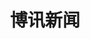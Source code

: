 ---
description: 这个app能为你打开一扇窗，但要在你翻墙之后 。。。
layout: post
results:
- primaryGenreName: News
  version: '1.0'
  trackViewUrl: https://itunes.apple.com/cn/app/bo-xun-xin-wen/id672616128?mt=8&uo=4
  artworkUrl100: http://a1617.phobos.apple.com/us/r1000/020/Purple4/v4/9f/0c/7c/9f0c7c6d-da8b-7831-e13e-488fdb11422c/mzl.lythzsap.png
  artworkUrl60: http://a163.phobos.apple.com/us/r1000/052/Purple4/v4/b6/df/05/b6df0582-cb29-dbb5-ecd4-e1221998b3d0/Icon.png
  userRatingCountForCurrentVersion: 2
  sellerName: Weican Meng
  supportedDevices:
  - iPadFourthGen4G
  - iPhone4
  - iPadThirdGen
  - iPad2Wifi
  - iPhone-3GS
  - iPadMini
  - iPodTouchThirdGen
  - iPodTouchFifthGen
  - iPad23G
  - iPhone4S
  - iPad3G
  - iPodTouchourthGen
  - iPhone5
  - iPadMini4G
  - iPadThirdGen4G
  - iPadFourthGen
  - iPadWifi
  genres:
  - 新闻
  - 生活
  trackName: 博讯新闻
  description: 博讯新闻客户端,支持手机新闻推送
  price: 0
  trackId: 672616128
  releaseDate: '2013-07-19T11:53:48Z'
  screenshotUrls:
  - http://a1.mzstatic.com/us/r1000/023/Purple4/v4/93/43/19/93431992-1ae0-3157-9924-e6de47d42ad4/mzl.jlutwurx.1136x1136-75.jpg
  - http://a2.mzstatic.com/us/r1000/010/Purple6/v4/6a/23/41/6a2341e8-6518-1a0b-d94b-65be67713ba0/mzl.cherrwif.1136x1136-75.jpg
  - http://a3.mzstatic.com/us/r1000/040/Purple6/v4/12/e2/54/12e25457-db55-f950-9a6a-126facea3517/mzl.putlasbg.1136x1136-75.jpg
  - http://a2.mzstatic.com/us/r1000/004/Purple6/v4/54/11/37/54113712-6529-074a-6897-f4469ea92c6e/mzl.qdhinpxs.1136x1136-75.jpg
  artistViewUrl: https://itunes.apple.com/cn/artist/weican-meng/id608120949?uo=4
  primaryGenreId: 6009
  averageUserRatingForCurrentVersion: 5
  kind: software
  fileSizeBytes: '6863496'
  bundleId: com.boxun.BoxunNews
  trackContentRating: 12+
  artistName: Weican Meng
  trackCensoredName: 博讯新闻
  isGameCenterEnabled: false
  contentAdvisoryRating: 12+
  languageCodesISO2A:
  - EN
  features: &a []
  wrapperType: software
  artworkUrl512: http://a1617.phobos.apple.com/us/r1000/020/Purple4/v4/9f/0c/7c/9f0c7c6d-da8b-7831-e13e-488fdb11422c/mzl.lythzsap.png
  formattedPrice: 免费
  artistId: 608120949
  genreIds:
  - '6009'
  - '6012'
  currency: CNY
  ipadScreenshotUrls: *a
category: 新闻
tags: tag1
resultCount: 1
title: 博讯新闻

---